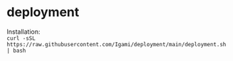 # deployment

Installation:  
`curl -sSL https://raw.githubusercontent.com/Igami/deployment/main/deployment.sh | bash`
